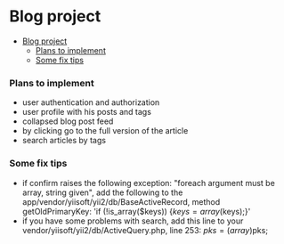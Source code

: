 # Blog project
- [Blog project](#blog-project)
    - [Plans to implement](#plans-to-implement)
    - [Some fix tips](#some-fix-tips)
### Plans to implement

* user authentication and authorization
* user profile with his posts and tags
* collapsed blog post feed
* by clicking go to the full version of the article
* search articles by tags

### Some fix tips

* if confirm raises the following exception: "foreach argument must be array, string given", add the following to the app/vendor/yiisoft/yii2/db/BaseActiveRecord, method getOldPrimaryKey: 'if (!is_array($keys)) {$keys = array($keys);}'
* if you have some problems with search, add this line to your vendor/yiisoft/yii2/db/ActiveQuery.php, line 253: $pks = (array)$pks;

